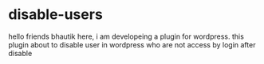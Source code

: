 # disable-users
hello friends
bhautik here, i am developeing a plugin for wordpress.
this plugin about to disable user in wordpress who are not access by 
login after disable
